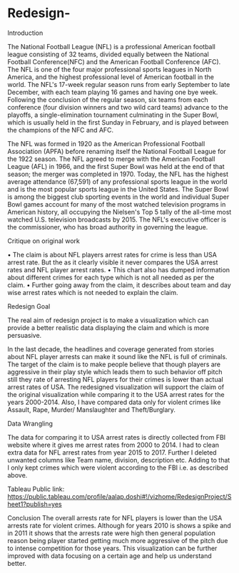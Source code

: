 # Redesign-

Introduction

The National Football League (NFL) is a professional American football league consisting of 32 teams, 
divided equally between the National Football Conference(NFC) and the American Football Conference (AFC).
The NFL is one of the four major professional sports leagues in North America, 
and the highest professional level of American football in the world. 
The NFL's 17-week regular season runs from early September to late December, 
with each team playing 16 games and having one bye week. 
Following the conclusion of the regular season, 
six teams from each conference (four division winners and two wild card teams) advance to the playoffs, 
a single-elimination tournament culminating in the Super Bowl, which is usually held in the first Sunday in February, 
and is played between the champions of the NFC and AFC.

The NFL was formed in 1920 as the American Professional Football Association (APFA) before renaming itself the National Football League 
for the 1922 season. The NFL agreed to merge with the American Football League (AFL) in 1966, 
and the first Super Bowl was held at the end of that season; the merger was completed in 1970. 
Today, the NFL has the highest average attendance (67,591) of any professional sports league in the world 
and is the most popular sports league in the United States. 
The Super Bowl is among the biggest club sporting events in the world and individual Super Bowl games account for many of the most 
watched television programs in American history, 
all occupying the Nielsen's Top 5 tally of the all-time most watched U.S. television broadcasts by 2015. 
The NFL's executive officer is the commissioner, who has broad authority in governing the league.
 
Critique on original work

•	The claim is about NFL players arrest rates for crime is less than USA arrest rate. But the as it clearly visible it never compares the USA arrest rates and NFL player arrest rates.
•	This chart also has dumped information about different crimes for each type which is not all needed as per the claim.
•	Further going away from the claim, it describes about team and day wise arrest rates which is not needed to explain the claim.

Redesign Goal

The real aim of redesign project is to make a visualization which can provide a better realistic data displaying the claim and which is more persuasive.

In the last decade, the headlines and coverage generated from stories about NFL player arrests can make it sound like the NFL is full of criminals. The target of the claim is to make people believe that though players are aggressive in their play style which leads them to such behavior off pitch still they rate of arresting NFL players for their crimes is lower than actual arrest rates of USA. The redesigned visualization will support the claim of the original visualization while comparing it to the USA arrest rates for the years 2000-2014.  Also, I have compared data only for violent crimes like Assault, Rape, Murder/ Manslaughter and Theft/Burglary.

Data Wrangling

The data for comparing it to USA arrest rates is directly collected from FBI website where it gives me arrest rates from 2000 to 2014. I had to clean extra data for NFL arrest rates from year 2015 to 2017. Further I deleted unwanted columns like Team name, division, description etc. Adding to that I only kept crimes which were violent according to the FBI i.e. as described above.

Tableau Public link: 
https://public.tableau.com/profile/aalap.doshi#!/vizhome/RedesignProject/Sheet1?publish=yes

Conclusion
The overall arrests rate for NFL players is lower than the USA arrests rate for violent crimes. Although for years 2010 is shows a spike and in 2011 it shows that the arrests rate were high then general population reason being player started getting much more aggressive of the pitch due to intense competition for those years.
This visualization can be further improved with data focusing on a certain age and help us understand better.

